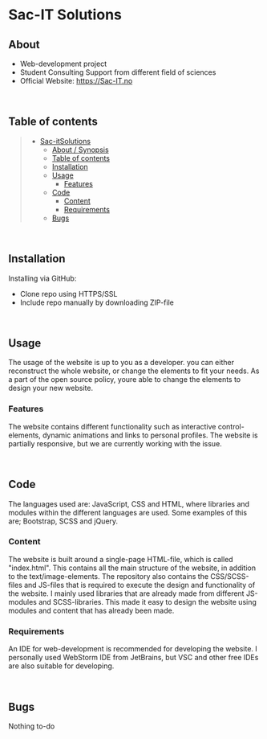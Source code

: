 # Sac-IT Solutions

## About

* Web-development project
* Student Consulting Support from different field of sciences
* Official Website: https://Sac-IT.no

<br>

## Table of contents

> * [Sac-itSolutions](#title--repository-name)
>   * [About / Synopsis](#about--synopsis)
>   * [Table of contents](#table-of-contents)
>   * [Installation](#installation)
>   * [Usage](#usage)
>     * [Features](#features)
>   * [Code](#code)
>     * [Content](#content)
>     * [Requirements](#requirements)
>   * [Bugs](#bugs)

<br>

## Installation

Installing via GitHub:

* Clone repo using HTTPS/SSL
* Include repo manually by downloading ZIP-file

<br>

## Usage
The usage of the website is up to you as a developer. you can either reconstruct the whole website, or change the elements to fit your needs. As a part of the open source policy, youre able to change the elements to design your new website.


### Features
The website contains different functionality such as interactive control-elements, dynamic animations and links to personal profiles. The website is partially responsive, but we are currently working with the issue.

<br>

## Code
The languages used are: JavaScript, CSS and HTML, where libraries and modules within the different languages are used. Some examples of this are; Bootstrap, SCSS and jQuery.

### Content

The website is built around a single-page HTML-file, which is called "index.html". This contains all the main structure of the website, in addition to the text/image-elements.
The repository also contains the CSS/SCSS-files and JS-files that is required to execute the design and functionality of the website.
I mainly used libraries that are already made from different JS-modules and SCSS-libraries. This made it easy to design the website using modules and content that has already been made. 

### Requirements

An IDE for web-development is recommended for developing the website. I personally used WebStorm IDE from JetBrains, but VSC and other free IDEs are also suitable for developing.

<br>

## Bugs

Nothing to-do
